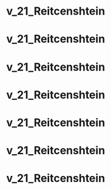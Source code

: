 # v_21_Reitcenshtein
# v_21_Reitcenshtein
# v_21_Reitcenshtein
# v_21_Reitcenshtein
# v_21_Reitcenshtein
# v_21_Reitcenshtein
# v_21_Reitcenshtein
